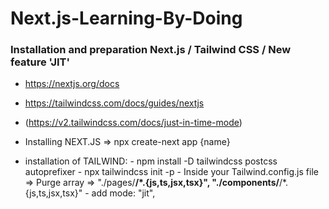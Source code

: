 # Next.js-Learning-By-Doing

### Installation and preparation Next.js / Tailwind CSS / New feature 'JIT' 
- https://nextjs.org/docs
- https://tailwindcss.com/docs/guides/nextjs
- (https://v2.tailwindcss.com/docs/just-in-time-mode)

- Installing NEXT.JS => npx create-next app {name}
- installation of TAILWIND:  - npm install -D tailwindcss postcss autoprefixer
                             - npx tailwindcss init -p
                             - Inside your Tailwind.config.js file => Purge array  => "./pages/**/*.{js,ts,jsx,tsx}",
                               "./components/**/*.{js,ts,jsx,tsx}"
                             - add mode: "jit",
